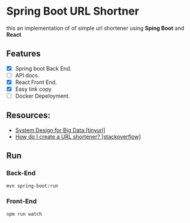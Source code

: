 # Spring Boot URL Shortner
this an implementation of of simple url shortener using **Sping Boot** and **React**

## Features
- [x] Spring boot Back End.
- [ ] API docs.
- [X] React Front End.
- [X] Easy link copy
- [ ] Docker Depeloyment.

## Resources:
- [System Design for Big Data [tinyurl]](http://n00tc0d3r.blogspot.com/)
- [How do I create a URL shortener? [stackoverflow]](https://stackoverflow.com/questions/742013/how-do-i-create-a-url-shortener)
## Run 
### Back-End
```bash
mvn spring-boot:run
```
### Front-End
```bash
npm run watch
```

